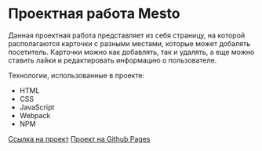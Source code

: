 # Проектная работа Mesto

Данная проектная работа представляет из себя страницу, на которой располагаются карточки с разными местами, которые может добалять посетитель. Карточки можно как добавлять, так и удалять, а еще можно ставить лайки и редактировать информацию о пользователе.

Технологии, использованные в проекте:

- HTML
- CSS
- JavaScript
- Webpack
- NPM

[Cсылка на проект](https://github.com/neh0chy/mesto-project-ff)
[Проект на Github Pages](https://neh0chy.github.io/mesto)
